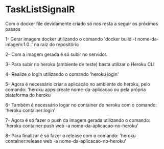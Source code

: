 # TaskListSignalR

Com o docker file devidamente criado só nos resta a seguir os próximos passos

1- Gerar imagem docker utilizando o comando 'docker build -t nome-da-imagem:1.0 .' na raiz do repositório

2- Com a imagem gerada é só subir no servidor.

3- Para subir no heroku (ambiente de teste) basta utilizar o Heroku CLI

4- Realize o login utilizando o comando 'heroku login'

5- Agora é necessário criar a aplicação no ambiente do heroku, pelo comando: 'heroku apps:create nome-da-aplicacao ou
pela própria plataforma do heroku

6- Também é necessário logar no container do heroku com o comando: 'heroku container:login'

7- Agora é só fazer o push da imagem gerada utilizando o comando: 'heroku container:push web -a nome-da-aplicacao-no-heroku'

8- Para finalizar é só fazer o release com o comando: 'heroku container:release web -a nome-da-aplicacao-no-heroku'
